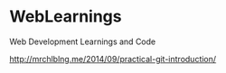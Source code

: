 WebLearnings
============

Web Development Learnings and Code

http://mrchlblng.me/2014/09/practical-git-introduction/

